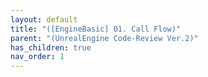 ```yaml
---
layout: default
title: "([EngineBasic] 01. Call Flow)"
parent: "(UnrealEngine Code-Review Ver.2)"
has_children: true
nav_order: 1
---
```

